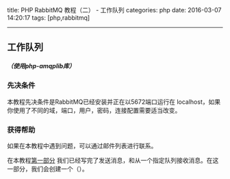 title: PHP RabbitMQ 教程（二） - 工作队列
categories: php
date: 2016-03-07 14:20:17
tags:  [php,rabbitmq]

---

## 工作队列

##### （使用php-amqplib库）

### 先决条件

本教程先决条件是RabbitMQ已经安装并正在以5672端口运行在 localhost，如果你使用了不同的域，端口，用户，密码，连接配置需要适当改变。

### 获得帮助

如果在本教程中遇到问题，可以通过邮件列表进行联系。

在本教程[第一部分](/) 我们已经写完了发送消息，和从一个指定队列接收消息。在这一部分，我们会创建一个（）。















